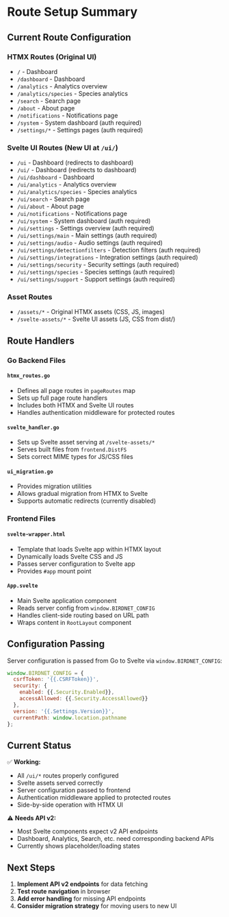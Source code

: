 # Route Setup Summary

## Current Route Configuration

### HTMX Routes (Original UI)

- `/` - Dashboard
- `/dashboard` - Dashboard
- `/analytics` - Analytics overview
- `/analytics/species` - Species analytics
- `/search` - Search page
- `/about` - About page
- `/notifications` - Notifications page
- `/system` - System dashboard (auth required)
- `/settings/*` - Settings pages (auth required)

### Svelte UI Routes (New UI at `/ui/`)

- `/ui` - Dashboard (redirects to dashboard)
- `/ui/` - Dashboard (redirects to dashboard)
- `/ui/dashboard` - Dashboard
- `/ui/analytics` - Analytics overview
- `/ui/analytics/species` - Species analytics
- `/ui/search` - Search page
- `/ui/about` - About page
- `/ui/notifications` - Notifications page
- `/ui/system` - System dashboard (auth required)
- `/ui/settings` - Settings overview (auth required)
- `/ui/settings/main` - Main settings (auth required)
- `/ui/settings/audio` - Audio settings (auth required)
- `/ui/settings/detectionfilters` - Detection filters (auth required)
- `/ui/settings/integrations` - Integration settings (auth required)
- `/ui/settings/security` - Security settings (auth required)
- `/ui/settings/species` - Species settings (auth required)
- `/ui/settings/support` - Support settings (auth required)

### Asset Routes

- `/assets/*` - Original HTMX assets (CSS, JS, images)
- `/svelte-assets/*` - Svelte UI assets (JS, CSS from dist/)

## Route Handlers

### Go Backend Files

#### `htmx_routes.go`

- Defines all page routes in `pageRoutes` map
- Sets up full page route handlers
- Includes both HTMX and Svelte UI routes
- Handles authentication middleware for protected routes

#### `svelte_handler.go`

- Sets up Svelte asset serving at `/svelte-assets/*`
- Serves built files from `frontend.DistFS`
- Sets correct MIME types for JS/CSS files

#### `ui_migration.go`

- Provides migration utilities
- Allows gradual migration from HTMX to Svelte
- Supports automatic redirects (currently disabled)

### Frontend Files

#### `svelte-wrapper.html`

- Template that loads Svelte app within HTMX layout
- Dynamically loads Svelte CSS and JS
- Passes server configuration to Svelte app
- Provides `#app` mount point

#### `App.svelte`

- Main Svelte application component
- Reads server config from `window.BIRDNET_CONFIG`
- Handles client-side routing based on URL path
- Wraps content in `RootLayout` component

## Configuration Passing

Server configuration is passed from Go to Svelte via `window.BIRDNET_CONFIG`:

```javascript
window.BIRDNET_CONFIG = {
  csrfToken: '{{.CSRFToken}}',
  security: {
    enabled: {{.Security.Enabled}},
    accessAllowed: {{.Security.AccessAllowed}}
  },
  version: '{{.Settings.Version}}',
  currentPath: window.location.pathname
};
```

## Current Status

✅ **Working:**

- All `/ui/*` routes properly configured
- Svelte assets served correctly
- Server configuration passed to frontend
- Authentication middleware applied to protected routes
- Side-by-side operation with HTMX UI

⚠️ **Needs API v2:**

- Most Svelte components expect v2 API endpoints
- Dashboard, Analytics, Search, etc. need corresponding backend APIs
- Currently shows placeholder/loading states

## Next Steps

1. **Implement API v2 endpoints** for data fetching
2. **Test route navigation** in browser
3. **Add error handling** for missing API endpoints
4. **Consider migration strategy** for moving users to new UI
